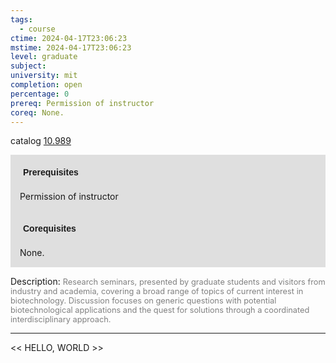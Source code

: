 ```yaml
---
tags:
  - course
ctime: 2024-04-17T23:06:23
mstime: 2024-04-17T23:06:23
level: graduate
subject: 
university: mit
completion: open
percentage: 0
prereq: Permission of instructor
coreq: None.
---
```


catalog [10.989](http://student.mit.edu/catalog/m10b.html#10.989)

<span style="display: block; padding: 15px; background-color: rgb(100, 100, 100, 0.2);"><font id="m_prereq470_0" style="display: block; font-family: Arial, sans-serif; font-weight: bold; padding: 5px">Prerequisites</font><br><span id="prereq470_0">Permission of instructor</span></span>
<span style="display: block; padding: 15px; background-color: rgb(100, 100, 100, 0.2);"><font id="m_coreq470_0" style="display: block; font-family: Arial, sans-serif; font-weight: bold; padding: 5px">Corequisites</font><br><span id="coreq470_0">None.</span></span>

<font style="">Description:</font>
<font style="color: grey; font-size: 0.8rem;">Research seminars, presented by graduate students and visitors from industry and academia, covering a broad range of topics of current interest in biotechnology. Discussion focuses on generic questions with potential biotechnological applications and the quest for solutions through a coordinated interdisciplinary approach.</font>



---

<< HELLO, WORLD >>
